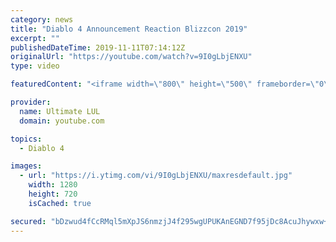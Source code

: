 ```yaml
---
category: news
title: "Diablo 4 Announcement Reaction Blizzcon 2019"
excerpt: ""
publishedDateTime: 2019-11-11T07:14:12Z
originalUrl: "https://youtube.com/watch?v=9I0gLbjENXU"
type: video

featuredContent: "<iframe width=\"800\" height=\"500\" frameborder=\"0\" src=\"https://www.youtube.com/embed/9I0gLbjENXU\" allow=\"accelerometer; autoplay; encrypted-media; gyroscope; picture-in-picture\" allowfullscreen></iframe>"

provider:
  name: Ultimate LUL
  domain: youtube.com

topics:
  - Diablo 4

images:
  - url: "https://i.ytimg.com/vi/9I0gLbjENXU/maxresdefault.jpg"
    width: 1280
    height: 720
    isCached: true

secured: "bDzwud4fCcRMql5mXpJS6nmzjJ4f295wgUPUKAnEGND7f95jDc8AcuJhywxw+On2gF7wOMa6bzRFgVUlbfEQEoNq+lhqh/csJ1m4GevceLK2qekKLXKnPR9HzBwv1bcst34Fpu6sEbX4f/tEVBeZhZXJfRtH7Mrm3WjbTCVkbVCZNXPkP3265ypUCOXF4C1QLmedyNrp7g2EwELXdHXjErZ73UENd2WidiLtGYEtpQdH6aqapMnrftTldqkpjlRUQy3mcyDIfXrB7JA0oy1H0zI9nUW588uhY8yfZJ71ULZ+hyTF2t4KYCE6RNHeF+kmPzLssm2r5xVPqdVjRCafp89bw2lXuwatcuIANuz3OKYPjtZJlGtOhfcZF+9lhXidZOMUOO23EDuXbrDECa3mlPvGizPzCP1R6TxdNvK1iU0=;UDrbUCSm0ob91MOUQTLauw=="
---
```


